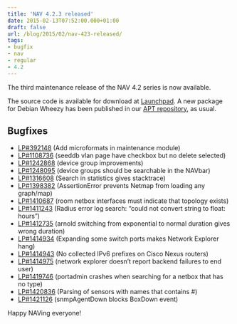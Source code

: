 ```yaml
---
title: 'NAV 4.2.3 released'
date: 2015-02-13T07:52:00.000+01:00
draft: false
url: /blog/2015/02/nav-423-released/
tags: 
- bugfix
- nav
- regular
- 4.2
---
```


The third maintenance release of the NAV 4.2 series is now available.

The source code is available for download at [Launchpad](https://launchpad.net/nav/4.2/4.2.3). A new package for Debian Wheezy has been published in our [APT repository](https://nav.uninett.no/wiki/nav_on_debian), as usual.

## Bugfixes

*   [LP#392148](https://bugs.launchpad.net/nav/+bug/392148/) (Add microformats in maintenance module)
*   [LP#1108736](https://bugs.launchpad.net/nav/+bug/1108736/) (seeddb vlan page have checkbox but no delete selected)
*   [LP#1242868](https://bugs.launchpad.net/nav/+bug/1242868/) (device group improvements)
*   [LP#1248095](https://bugs.launchpad.net/nav/+bug/1248095/) (device groups should be searchable in the NAVbar)
*   [LP#1316608](https://bugs.launchpad.net/nav/+bug/1316608/) (Search in statistics gives stacktrace)
*   [LP#1398382](https://bugs.launchpad.net/nav/+bug/1398382/) (AssertionError prevents Netmap from loading any graph/map)
*   [LP#1410687](https://bugs.launchpad.net/nav/+bug/1410687/) (room netbox interfaces must indicate that topology exists)
*   [LP#1411243](https://bugs.launchpad.net/nav/+bug/1411243/) (Radius error log search: “could not convert string to float: hours”)
*   [LP#1412735](https://bugs.launchpad.net/nav/+bug/1412735/) (arnold switching from exponential to normal duration gives wrong duration)
*   [LP#1414934](https://bugs.launchpad.net/nav/+bug/1414934/) (Expanding some switch ports makes Network Explorer hang)
*   [LP#1414943](https://bugs.launchpad.net/nav/+bug/1414943/) (No collected IPv6 prefixes on Cisco Nexus routers)
*   [LP#1414975](https://bugs.launchpad.net/nav/+bug/1414975/) (network explorer doesn’t report backend failures to end user)
*   [LP#1419746](https://bugs.launchpad.net/nav/+bug/1419746/) (portadmin crashes when searching for a netbox that has no type)
*   [LP#1420836](https://bugs.launchpad.net/nav/+bug/1420836/) (Parsing of sensors with names that contains #)
*   [LP#1421126](https://bugs.launchpad.net/nav/+bug/1421126/) (snmpAgentDown blocks BoxDown event)

Happy NAVing everyone!
